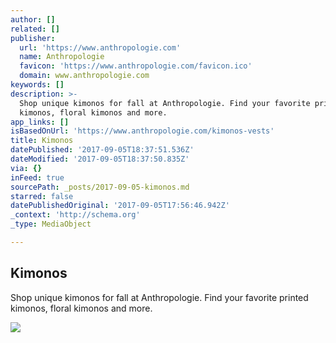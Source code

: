 ```yaml
---
author: []
related: []
publisher:
  url: 'https://www.anthropologie.com'
  name: Anthropologie
  favicon: 'https://www.anthropologie.com/favicon.ico'
  domain: www.anthropologie.com
keywords: []
description: >-
  Shop unique kimonos for fall at Anthropologie. Find your favorite printed
  kimonos, floral kimonos and more.
app_links: []
isBasedOnUrl: 'https://www.anthropologie.com/kimonos-vests'
title: Kimonos
datePublished: '2017-09-05T18:37:51.536Z'
dateModified: '2017-09-05T18:37:50.835Z'
via: {}
inFeed: true
sourcePath: _posts/2017-09-05-kimonos.md
starred: false
datePublishedOriginal: '2017-09-05T17:56:46.942Z'
_context: 'http://schema.org'
_type: MediaObject

---
```

<article style=""><h1>Kimonos</h1><p>Shop unique kimonos for fall at Anthropologie. Find your favorite printed kimonos, floral kimonos and more.</p><img src="https://images.anthropologie.com/is/image/Anthropologie/4115380290001_041_b" /></article>